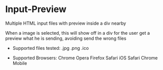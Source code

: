 # Input-Preview
Multiple HTML input files with preview inside a div nearby

When a image is selected, this will show off in a div for the user get a preview what he is sending, avoiding send the wrong files

- Supported files tested:
.jpg
.png
.ico

- Supported Browsers:
Chrome
Opera
Firefox
Safari
iOS Safari
Chrome Mobile
